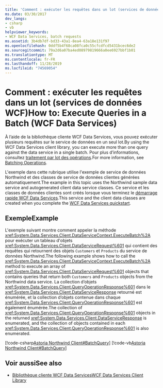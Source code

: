 ```yaml
---
title: 'Comment : exécuter les requêtes dans un lot (services de données WCF)'
ms.date: 03/30/2017
dev_langs:
- csharp
- vb
helpviewer_keywords:
- WCF Data Services, batch requests
ms.assetid: 3b4db7df-bd33-43a1-8ea4-63a18e131f97
ms.openlocfilehash: 0ddf5b4f68ca08fca0c55cfcdfcd5431bcec6de2
ms.sourcegitcommit: 79a2d6a07ba4ed08979819666a0ee6927bbf1b01
ms.translationtype: MT
ms.contentlocale: fr-FR
ms.lasthandoff: 11/28/2019
ms.locfileid: "74569054"
---
```

# <a name="how-to-execute-queries-in-a-batch-wcf-data-services"></a><span data-ttu-id="477a8-102">Comment : exécuter les requêtes dans un lot (services de données WCF)</span><span class="sxs-lookup"><span data-stu-id="477a8-102">How to: Execute Queries in a Batch (WCF Data Services)</span></span>
<span data-ttu-id="477a8-103">À l’aide de la bibliothèque cliente WCF Data Services, vous pouvez exécuter plusieurs requêtes sur le service de données en un seul lot.</span><span class="sxs-lookup"><span data-stu-id="477a8-103">By using the WCF Data Services client library, you can execute more than one query against the data service in a single batch.</span></span> <span data-ttu-id="477a8-104">Pour plus d’informations, consultez [traitement par lot des opérations](batching-operations-wcf-data-services.md).</span><span class="sxs-lookup"><span data-stu-id="477a8-104">For more information, see [Batching Operations](batching-operations-wcf-data-services.md).</span></span>  
  
 <span data-ttu-id="477a8-105">L'exemple dans cette rubrique utilise l'exemple de service de données Northwind et des classes de service de données clientes générées automatiquement.</span><span class="sxs-lookup"><span data-stu-id="477a8-105">The example in this topic uses the Northwind sample data service and autogenerated client data service classes.</span></span> <span data-ttu-id="477a8-106">Ce service et les classes de données clientes sont créés lorsque vous terminez le [démarrage rapide WCF Data Services](quickstart-wcf-data-services.md).</span><span class="sxs-lookup"><span data-stu-id="477a8-106">This service and the client data classes are created when you complete the [WCF Data Services quickstart](quickstart-wcf-data-services.md).</span></span>  
  
## <a name="example"></a><span data-ttu-id="477a8-107">Exemple</span><span class="sxs-lookup"><span data-stu-id="477a8-107">Example</span></span>  
 <span data-ttu-id="477a8-108">L'exemple suivant montre comment appeler la méthode <xref:System.Data.Services.Client.DataServiceContext.ExecuteBatch%2A> pour exécuter un tableau d'objets <xref:System.Data.Services.Client.DataServiceRequest%601> qui contient des requêtes qui retournent des objets `Customers` et `Products` du service de données Northwind.</span><span class="sxs-lookup"><span data-stu-id="477a8-108">The following example shows how to call the <xref:System.Data.Services.Client.DataServiceContext.ExecuteBatch%2A> method to execute an array of <xref:System.Data.Services.Client.DataServiceRequest%601> objects that contains queries that return both `Customers` and `Products` objects from the Northwind data service.</span></span> <span data-ttu-id="477a8-109">La collection d’objets <xref:System.Data.Services.Client.QueryOperationResponse%601> dans le <xref:System.Data.Services.Client.DataServiceResponse> retourné est énumérée, et la collection d’objets contenue dans chaque <xref:System.Data.Services.Client.QueryOperationResponse%601> est également énumérée.</span><span class="sxs-lookup"><span data-stu-id="477a8-109">The collection of <xref:System.Data.Services.Client.QueryOperationResponse%601> objects in the returned <xref:System.Data.Services.Client.DataServiceResponse> is enumerated, and the collection of objects contained in each <xref:System.Data.Services.Client.QueryOperationResponse%601> is also enumerated.</span></span>  
  
 [!code-csharp[Astoria Northwind Client#BatchQuery](../../../../samples/snippets/csharp/VS_Snippets_Misc/astoria_northwind_client/cs/source.cs#batchquery)]
 [!code-vb[Astoria Northwind Client#BatchQuery](../../../../samples/snippets/visualbasic/VS_Snippets_Misc/astoria_northwind_client/vb/source.vb#batchquery)]  
  
## <a name="see-also"></a><span data-ttu-id="477a8-110">Voir aussi</span><span class="sxs-lookup"><span data-stu-id="477a8-110">See also</span></span>

- [<span data-ttu-id="477a8-111">Bibliothèque cliente WCF Data Services</span><span class="sxs-lookup"><span data-stu-id="477a8-111">WCF Data Services Client Library</span></span>](wcf-data-services-client-library.md)
